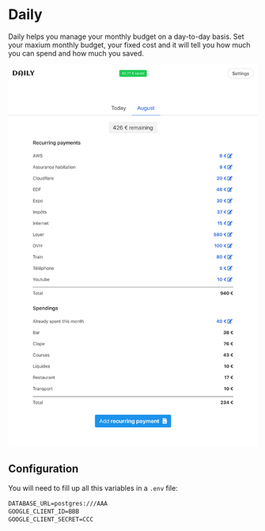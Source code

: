 # Daily

Daily helps you manage your monthly budget on a day-to-day basis. Set your maxium monthly budget, your fixed cost and it will tell you how much you can spend and how much you saved.

![Screenshot](./screenshot.png)

## Configuration

You will need to fill up all this variables in a `.env` file:

```
DATABASE_URL=postgres:///AAA
GOOGLE_CLIENT_ID=BBB
GOOGLE_CLIENT_SECRET=CCC
```

